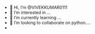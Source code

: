 - 👋 Hi, I’m @VIVEKKUMAR0111
- 👀 I’m interested in ...
- 🌱 I’m currently learning ...
- 💞️ I’m looking to collaborate on python....
- 

<!---
VIVEKKUMAR0111/VIVEKKUMAR0111 is a ✨ special ✨ repository because its `README.md` (this file) appears on your GitHub profile.
You can click the Preview link to take a look at your changes.
--->
